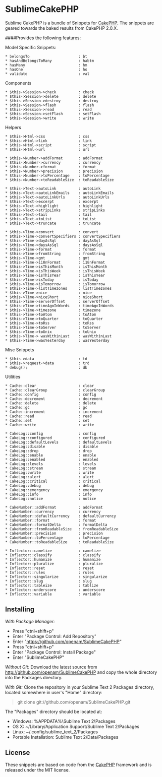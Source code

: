SublimeCakePHP
=================

Sublime CakePHP is a bundle of Snippets for [CakePHP](http://cakephp.org). The snippets are geared towards the baked results from CakePHP 2.0.X.

####Provides the following features:

Model Specific Snippets:

    * belongsTo                      : bt
    * hasAndBelongsToMany            : habtm
    * hasMany                        : hm
    * hasOne                         : ho
    * validate                       : val

Components

    * $this->Session->check          : check
    * $this->Session->delete         : delete
    * $this->Session->destroy        : destroy
    * $this->Session->flash          : flash
    * $this->Session->read           : read
    * $this->Session->setFlash       : setFlash
    * $this->Session->write          : write

Helpers

    * $this->Html->css               : css
    * $this->Html->link              : link
    * $this->Html->script            : script
    * $this->Html->url               : url

    * $this->Number->addFormat       : addFormat
    * $this->Number->currency        : currency
    * $this->Number->format          : format
    * $this->Number->precision       : precision
    * $this->Number->toPercentage    : toPercentage
    * $this->Number->toReadableSize  : toReadableSize

    * $this->Text->autoLink          : autoLink
    * $this->Text->autoLinkEmails    : autoLinkEmails
    * $this->Text->autoLinkUrls      : autoLinkUrls
    * $this->Text->excerpt           : excerpt
    * $this->Text->highlight         : highlight
    * $this->Text->stripLinks        : stripLinks
    * $this->Text->tail              : tail
    * $this->Text->toList            : toList
    * $this->Text->truncate          : truncate

    * $this->Time->convert           : convert
    * $this->Time->convertSpecifiers : convertSpecifiers
    * $this->Time->dayAsSql          : dayAsSql
    * $this->Time->daysAsSql         : daysAsSql
    * $this->Time->format            : format
    * $this->Time->fromString        : fromString
    * $this->Time->gmt               : gmt
    * $this->Time->i18nFormat        : i18nFormat
    * $this->Time->isThisMonth       : isThisMonth
    * $this->Time->isThisWeek        : isThisWeek
    * $this->Time->isThisYear        : isThisYear
    * $this->Time->isToday           : isToday
    * $this->Time->isTomorrow        : isTomorrow
    * $this->Time->listTimezones     : listTimezones
    * $this->Time->nice              : nice
    * $this->Time->niceShort         : niceShort
    * $this->Time->serverOffset      : serverOffset
    * $this->Time->timeAgoInWords    : timeAgoInWords
    * $this->Time->timezone          : timezone
    * $this->Time->toAtom            : toAtom
    * $this->Time->toQuarter         : toQuarter
    * $this->Time->toRss             : toRss
    * $this->Time->toServer          : toServer
    * $this->Time->toUnix            : toUnix
    * $this->Time-> wasWithinLast    : wasWithinLast
    * $this->Time->wasYesterday      : wasYesterday

Misc Snippets

    * $this->data                    : td
    * $this->request->data           : trd
    * debug();                       : db

Utilities

    * Cache::clear                   : clear
    * Cache::clearGroup              : clearGroup
    * Cache::config                  : config
    * Cache::decrement               : decrement
    * Cache::delete                  : delete
    * Cache::gc                      : gc
    * Cache::increment               : increment
    * Cache::read                    : read
    * Cache::set                     : set
    * Cache::write                   : write

    * CakeLog::config                : config
    * CakeLog::configured            : configured
    * CakeLog::defaultLevels         : defaultLevels
    * CakeLog::disable               : disable
    * CakeLog::drop                  : drop
    * CakeLog::enable                : enable
    * CakeLog::enabled               : enabled
    * CakeLog::levels                : levels
    * CakeLog::stream                : stream
    * CakeLog::write                 : write
    * CakeLog::alert                 : alert
    * CakeLog::critical              : critical
    * CakeLog::debug                 : debug
    * CakeLog::emergency             : emergency
    * CakeLog::info                  : info
    * CakeLog::notice                : notice

    * CakeNumber::addFormat          : addFormat
    * CakeNumber::currency           : currency
    * CakeNumber::defaultCurrency    : defaultCurrency
    * CakeNumber::format             : format
    * CakeNumber::formatDelta        : formatDelta
    * CakeNumber::fromReadableSize   : fromReadableSize
    * CakeNumber::precision          : precision
    * CakeNumber::toPercentage       : toPercentage
    * CakeNumber::toReadableSize     : toReadableSize

    * Inflector::camelize            : camelize
    * Inflector::classify            : classify
    * Inflector::humanize            : humanize
    * Inflector::pluralize           : pluralize
    * Inflector::reset               : reset
    * Inflector::rules               : rules
    * Inflector::singularize         : singularize
    * Inflector::slug                : slug
    * Inflector::tableize            : tablize
    * Inflector::underscore          : underscore
    * Inflector::variable            : variable

Installing
----------

*With Package Manager:*

* Press "ctnl+shift+p"
* Enter "Package Control: Add Repository"
* Enter "https://github.com/openam/SublimeCakePHP"
* Press "ctnl+shift+p"
* Enter "Package Control: Install Package"
* Enter "SublimeCakePHP"

*Without Git:* Download the latest source from http://github.com/openam/SublimeCakePHP and copy the whole directory into the Packages directory.

*With Git:* Clone the repository in your Sublime Text 2 Packages directory, located somewhere in user's "Home" directory:

> git clone git://github.com/openam/SublimeCakePHP.git

The "Packages" directory should be located at:

* Windows:
    %APPDATA%\Sublime Text 2\Packages
* OS X:
    ~/Library/Application Support/Sublime Text 2/Packages
* Linux:
    ~/.config/sublime_text_2/Packages
* Portable Installation:
    Sublime Text 2/Data/Packages

License
-------
These snippets are based on code from the [CakePHP](http://cakephp.org) framework and is released under the MIT license.